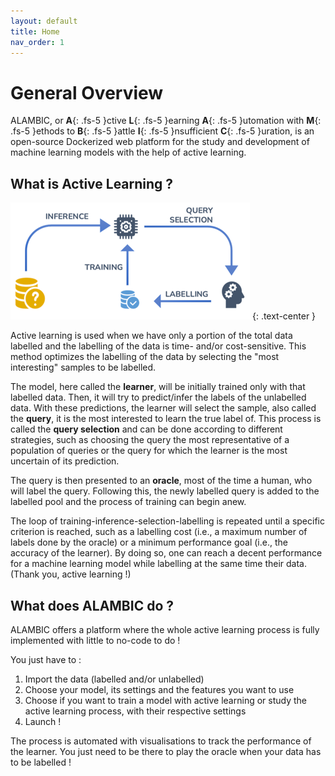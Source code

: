 ```yaml
---
layout: default 
title: Home
nav_order: 1
---
```


# General Overview

ALAMBIC, or **A**{: .fs-5 }ctive **L**{: .fs-5 }earning **A**{: .fs-5 }utomation with **M**{: .fs-5 }ethods to **B**{:
.fs-5 }attle **I**{: .fs-5 }nsufficient **C**{: .fs-5 }uration, is an open-source Dockerized web platform for the study
and development of machine learning models with the help of active learning.

## What is Active Learning ?

![](assets/images/activelearning.png)
{: .text-center }

Active learning is used when we have only a portion of the total data labelled and the labelling of the data is time-
and/or cost-sensitive. This method optimizes the labelling of the data by selecting the "most interesting" samples to be
labelled.

The model, here called the **learner**, will be initially trained only with that labelled data. Then, it will try to
predict/infer the labels of the unlabelled data. With these predictions, the learner will select the sample, also called
the **query**, it is the most interested to learn the true label of. This process is called the **query selection** and
can be done according to different strategies, such as choosing the query the most representative of a population of
queries or the query for which the learner is the most uncertain of its prediction.

The query is then presented to an **oracle**, most of the time a human, who will label the query. Following this, the
newly labelled query is added to the labelled pool and the process of training can begin anew.

The loop of training-inference-selection-labelling is repeated until a specific criterion is reached, such as a
labelling cost (i.e., a maximum number of labels done by the oracle) or a minimum performance goal (i.e., the accuracy
of the learner). By doing so, one can reach a decent performance for a machine learning model while labelling at the
same time their data. (Thank you, active learning !)

## What does ALAMBIC do ?

ALAMBIC offers a platform where the whole active learning process is fully implemented with little to no-code to do !

You just have to :

1. Import the data (labelled and/or unlabelled)
2. Choose your model, its settings and the features you want to use
3. Choose if you want to train a model with active learning or study the active learning process, with their respective
   settings
4. Launch !

The process is automated with visualisations to track the performance of the learner. You just need to be there to play
the oracle when your data has to be labelled !